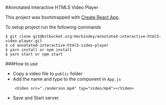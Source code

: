 #Annotated​ ​Interactive​ ​HTML5​ ​Video​ ​Player

This project was bootstrapped with [Create React App](https://github.com/facebookincubator/create-react-app).


To setup project run the following commands

```
$ git clone git@bitbucket.org:Harkindey/annotated-interactive-html5-video-player.git
$ cd annotated-interactive-html5-video-player
$ yarn install or npm install
$ yarn start or npm start
```

###How to use
* Copy a video file to `public` folder
* Add the name and type to the component in `App.js`
```
    <Video src="./anderson.mp4" typ="video/mp4"></Video>
```
* Save and Start server.